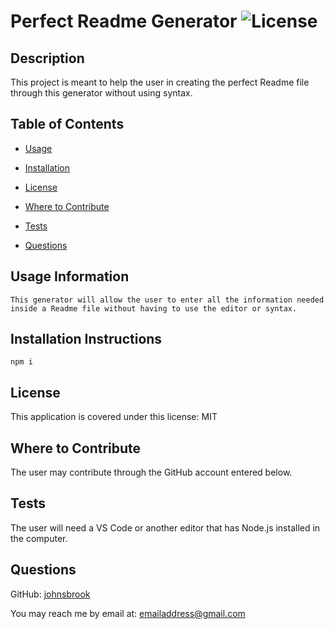 
# Perfect Readme Generator  ![License](https://img.shields.io/badge/License-MIT-brightgreen.svg)  


## Description 
 
This project is meant to help the user in creating the perfect Readme file through this generator without using syntax. 


## Table of Contents 


* [Usage](#usage-information) 

* [Installation](#installation-instructions) 

* [License](#license) 

* [Where to Contribute](#where-to-contribute) 

* [Tests](#tests) 

* [Questions](#questions) 


## Usage Information 
 
    This generator will allow the user to enter all the information needed inside a Readme file without having to use the editor or syntax.    


## Installation Instructions 
 
    npm i   


## License 
 
This application is covered under this license: MIT

    
## Where to Contribute 
 
The user may contribute through the GitHub account entered below. 


## Tests 
 
The user will need a VS Code or another editor that has Node.js installed in the computer. 


## Questions 
 
GitHub: [johnsbrook](https://github.com/johnsbrook) 
 
You may reach me by email at: [emailaddress@gmail.com](mailto:emailaddress@gmail.com)
